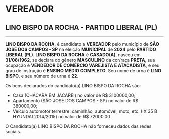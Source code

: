 # VEREADOR
## LINO BISPO DA ROCHA - PARTIDO LIBERAL (PL)
---
**LINO BISPO DA ROCHA**, é candidato a **VEREADOR** pelo município de **SÃO JOSÉ DOS CAMPOS - SP** na eleição **MUNICIPAL** de **2024** pelo **PARTIDO LIBERAL (PL)**.
**LINO BISPO DA ROCHA** é **CASADO(A)**, nasceu em **31/08/1962**, se declara do gênero **MASCULINO** da cor/raça **PRETA**, sua ocupação é **VENDEDOR DE COMÉRCIO VAREJISTA E ATACADISTA**, e seu grau de instrução é **ENSINO MÉDIO COMPLETO**.
Seu nome de urna é **LINO BISPO**, e seu número de urna é **22**.

Os bens declarados do candidato(a) LINO BISPO DA ROCHA são: 
- Casa (CHÁCARA EM JACAREI) no valor de R$ 3100000,00;
- Apartamento (SÃO JOSÉ DOS CAMPOS - SP) no valor de R$ 380000,00;
- Veículo automotor terrestre: caminhão, automóvel, moto, etc. (IX 35 B HYUNDAI 2014/2015) no valor de R$ 72000,00

O Candidato(a) LINO BISPO DA ROCHA não forneceu dados das redes sociais.